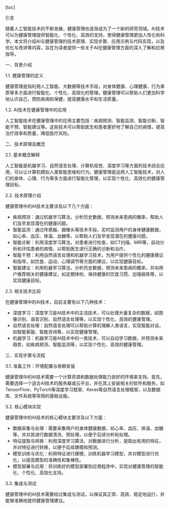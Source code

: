 
[toc]                    
                
                
引言

随着人工智能技术的不断发展，健康管理也逐渐成为了一个新的研究领域。AI技术可以为健康管理提供智能化、个性化、高效的支持，使得健康管理更加人性化和科学。本文将介绍AI与健康管理的技术原理、实现步骤、应用示例与代码实现，以及优化与改进等内容，旨在为读者提供一些关于AI在健康管理方面的深入了解和应用指导。

一、背景介绍

1.1. 健康管理的定义

健康管理是指利用人工智能、大数据等技术手段，对身体健康、心理健康、行为素质等多方面进行智能化、个性化、高效化的管理。健康管理可以帮助人们更加科学地认识自己，预防疾病和保健，提高健康水平和生活质量。

1.2. AI技术在健康管理中的应用

人工智能技术在健康管理中的应用主要包括：疾病预测、智能监测、智能诊断、智能干预、智能建议等。这些技术可以帮助医生和患者更好地了解自己的病情，提高治疗效率和质量，降低医疗风险。

二、技术原理及概念

2.1. 基本概念解释

人工智能是机器学习、自然语言处理、计算机视觉、深度学习等方面的技术综合应用，可以让计算机模拟人类智能思维和行为。健康管理是运用人工智能技术，对人们的身体、心理、行为等多方面进行智能化管理，以实现个性化、高效化的健康管理目标。

2.2. 技术原理介绍

健康管理中的AI技术主要涉及以下几个方面：

- 疾病预测：通过机器学习算法，分析历史数据，预测未来患病的概率，帮助人们及早发现潜在的健康问题。
- 智能监测：通过传感器、摄像头等技术手段，实时监测用户的身体健康数据，如心率、血压、体温、血糖等，以帮助人们及早发现潜在的健康问题。
- 智能诊断：利用深度学习算法，对患者进行检查，如CT扫描、MRI等，自动分析和评估患者的病情，以帮助医生进行正确的诊断和治疗。
- 智能干预：利用自然语言处理和机器学习技术，为用户提供个性化的健康建议和指导，如饮食、运动、心理调节等方面的建议，以实现健康目标。
- 智能建议：利用机器学习算法，分析历史数据，预测未来患病的概率，并向用户推荐相关的健康建议，如定期体检、保持健康的饮食习惯、加强锻炼等，以实现健康目标。

2.3. 相关技术比较

在健康管理中的AI技术，目前主要有以下几种技术：

- 深度学习：深度学习是AI技术中的主流技术，可以处理大量复杂的数据，如图像识别、语音识别、自然语言处理等，以实现个性化、高效的健康管理。
- 自然语言处理：自然语言处理可以帮助计算机理解人类语言，实现智能对话，如智能客服、智能咨询等，以实现健康管理。
- 机器学习：机器学习是AI技术中的一类技术，可以自动学习数据，并预测未来趋势，如疾病预测、智能监测等，以实现个性化、高效的健康管理。

三、实现步骤与流程

3.1. 准备工作：环境配置与依赖安装

健康管理中的AI技术需要一个计算资源和数据处理能力良好的环境来支持。首先，需要选择一个适合AI技术的服务器或云平台，并在其上安装相关的软件和服务，如TensorFlow、PyTorch等深度学习框架、Keras等自然语言处理框架，以及数据库、文件系统等常用的基础设施。

3.2. 核心模块实现

健康管理中的AI技术的核心模块主要涉及以下方面：

- 数据采集与处理：需要采集用户的身体健康数据，如心率、血压、体温、血糖等，并对其进行数据清洗、预处理，以便于后续分析和处理。
- 特征提取与转换：利用深度学习算法，对数据进行分析，提取出有用的特征，并对特征进行转换，以便于后续建模和预测。
- 模型训练与优化：利用特征进行建模，训练机器学习模型，并对模型进行优化，以提高模型的准确性和鲁棒性。
- 模型部署与应用：将训练好的模型部署到应用程序中，实现对健康管理的智能化、个性化、高效化支持。

3.3. 集成与测试

健康管理中的AI技术需要经过集成与测试，以保证其正常、高效、稳定地运行，并能够准确地提供健康管理建议。

